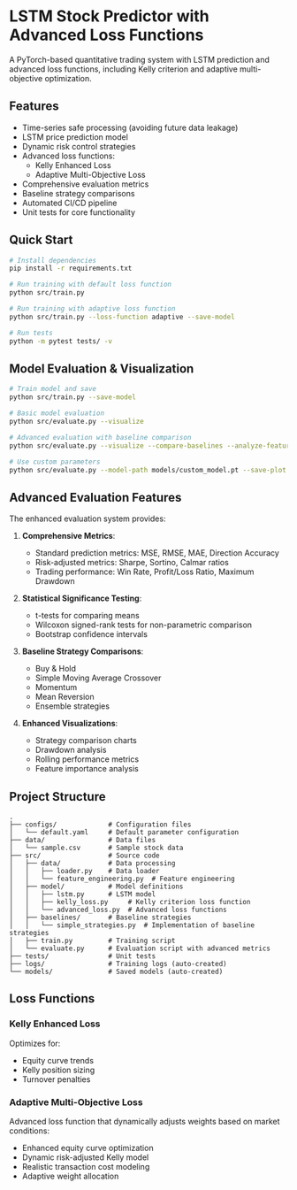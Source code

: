 ﻿# LSTM Stock Predictor with Advanced Loss Functions

A PyTorch-based quantitative trading system with LSTM prediction and advanced loss functions, including Kelly criterion and adaptive multi-objective optimization.

## Features
- Time-series safe processing (avoiding future data leakage)
- LSTM price prediction model
- Dynamic risk control strategies 
- Advanced loss functions:
  - Kelly Enhanced Loss
  - Adaptive Multi-Objective Loss
- Comprehensive evaluation metrics
- Baseline strategy comparisons
- Automated CI/CD pipeline
- Unit tests for core functionality

## Quick Start
```bash
# Install dependencies
pip install -r requirements.txt

# Run training with default loss function
python src/train.py

# Run training with adaptive loss function
python src/train.py --loss-function adaptive --save-model 

# Run tests
python -m pytest tests/ -v
```

## Model Evaluation & Visualization

```bash
# Train model and save
python src/train.py --save-model

# Basic model evaluation
python src/evaluate.py --visualize

# Advanced evaluation with baseline comparison
python src/evaluate.py --visualize --compare-baselines --analyze-features

# Use custom parameters
python src/evaluate.py --model-path models/custom_model.pt --save-plot results/performance.png
```

## Advanced Evaluation Features

The enhanced evaluation system provides:

1. **Comprehensive Metrics**:
   - Standard prediction metrics: MSE, RMSE, MAE, Direction Accuracy
   - Risk-adjusted metrics: Sharpe, Sortino, Calmar ratios
   - Trading performance: Win Rate, Profit/Loss Ratio, Maximum Drawdown

2. **Statistical Significance Testing**:
   - t-tests for comparing means
   - Wilcoxon signed-rank tests for non-parametric comparison
   - Bootstrap confidence intervals

3. **Baseline Strategy Comparisons**:
   - Buy & Hold
   - Simple Moving Average Crossover
   - Momentum
   - Mean Reversion
   - Ensemble strategies

4. **Enhanced Visualizations**:
   - Strategy comparison charts
   - Drawdown analysis
   - Rolling performance metrics
   - Feature importance analysis

## Project Structure

```
.
├── configs/             # Configuration files
│   └── default.yaml     # Default parameter configuration
├── data/                # Data files
│   └── sample.csv       # Sample stock data
├── src/                 # Source code
│   ├── data/            # Data processing
│   │   ├── loader.py    # Data loader
│   │   └── feature_engineering.py  # Feature engineering
│   ├── model/           # Model definitions
│   │   ├── lstm.py      # LSTM model
│   │   ├── kelly_loss.py     # Kelly criterion loss function
│   │   └── advanced_loss.py  # Advanced loss functions
│   ├── baselines/       # Baseline strategies
│   │   └── simple_strategies.py  # Implementation of baseline strategies
│   ├── train.py         # Training script
│   └── evaluate.py      # Evaluation script with advanced metrics
├── tests/               # Unit tests
├── logs/                # Training logs (auto-created)
└── models/              # Saved models (auto-created)
```

## Loss Functions

### Kelly Enhanced Loss
Optimizes for:
- Equity curve trends
- Kelly position sizing
- Turnover penalties

### Adaptive Multi-Objective Loss
Advanced loss function that dynamically adjusts weights based on market conditions:
- Enhanced equity curve optimization
- Dynamic risk-adjusted Kelly model
- Realistic transaction cost modeling
- Adaptive weight allocation
